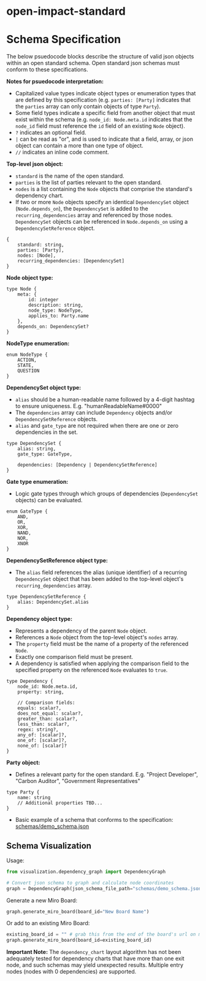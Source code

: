 # open-impact-standard


# Schema Specification
The below psuedocode blocks describe the structure of valid json objects within an open standard schema. Open standard json schemas must conform to these specifications.

__Notes for psuedocode interpretation:__
- Capitalized value types indicate object types or enumeration types that are defined by this specification (e.g. `parties: [Party]` indicates that the `parties` array can only contain objects of type `Party`).
- Some field types indicate a specific field from another object that must exist within the schema (e.g. `node_id: Node.meta.id` indicates that the `node_id` field must reference the `id` field of an existing `Node` object).
- `?` indicates an optional field.
- `|` can be read as "or", and is used to indicate that a field, array, or json object can contain a more than one type of object.
- `//` indicates an inline code comment.

__Top-level json object:__
- `standard` is the name of the open standard.
- `parties` is the list of parties relevant to the open standard.
- `nodes` is a list containing the `Node` objects that comprise the standard's dependency chart.
- If two or more `Node` objects specify an identical `DependencySet` object (`Node.depends_on`), the `DependencySet` is added to the `recurring_dependencies` array and referenced by those nodes. `DependencySet` objects can be referenced in `Node.depends_on` using a `DependencySetReference` object.
````
{
    standard: string,
    parties: [Party],
    nodes: [Node],
    recurring_dependencies: [DependencySet]
}
````
__Node object type:__
````
type Node {
    meta: {
        id: integer
        description: string,
        node_type: NodeType,
        applies_to: Party.name
    },
    depends_on: DependencySet?
}
````
__NodeType enumeration:__
````
enum NodeType {
    ACTION,
    STATE,
    QUESTION
}
````
__DependencySet object type:__
- `alias` should be a human-readable name followed by a 4-digit hashtag to ensure uniqueness. E.g. "humanReadableName#0000"
- The `dependencies` array can include `Dependency` objects and/or `DependencySetReference` objects.
- `alias` and `gate_type` are not required when there are one or zero dependencies in the set.
````
type DependencySet {
    alias: string,
    gate_type: GateType,

    dependencies: [Dependency | DependencySetReference]
}
````
__Gate type enumeration:__
- Logic gate types through which groups of dependencies (`DependencySet` objects) can be evaluated.
````
enum GateType {
    AND,
    OR,
    XOR,
    NAND,
    NOR,
    XNOR
}
````
__DependencySetReference object type:__
- The `alias` field references the alias (unique identifier) of a recurring `DependencySet` object that has been added to the top-level object's `recurring_dependencies` array.
````
type DependencySetReference {
    alias: DependencySet.alias
}
````
__Dependency object type:__
- Represents a dependency of the parent `Node` object.
- References a `Node` object from the top-level object's `nodes` array.
- The `property` field must be the name of a property of the referenced `Node`.
- Exactly one comparison field must be present.
- A dependency is satisfied when applying the comparison field to the specified property on the referenced `Node` evaluates to `true`.
````
type Dependency {
    node_id: Node.meta.id,
    property: string,

    // Comparison fields:
    equals: scalar?,
    does_not_equal: scalar?,
    greater_than: scalar?,
    less_than: scalar?,
    regex: string?,
    any_of: [scalar]?,
    one_of: [scalar]?,
    none_of: [scalar]?
}
````
__Party object:__
- Defines a relevant party for the open standard. E.g. "Project Developer", "Carbon Auditor", "Government Representatives"
````
type Party {
    name: string
    // Additional properties TBD...
}
````
- Basic example of a schema that conforms to the specification: [schemas/demo_schema.json](https://github.com/natureblocks/open-impact-standards/blob/main/schemas/demo_schema.json)

## Schema Visualization
Usage:
````python
from visualization.dependency_graph import DependencyGraph

# Convert json schema to graph and calculate node coordinates
graph = DependencyGraph(json_schema_file_path="schemas/demo_schema.json")
````
Generate a new Miro Board:
````python
graph.generate_miro_board(board_id="New Board Name")
````
Or add to an existing Miro Board:
````python
existing_board_id = "" # grab this from the end of the board's url on miro.com
graph.generate_miro_board(board_id=existing_board_id)
````

__Important Note:__ The `dependency_chart` layout algorithm has not been adequately tested for dependency charts that have more than one exit node, and such schemas may yield unexpected results. Multiple entry nodes (nodes with 0 dependencies) are supported.

